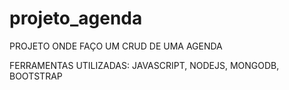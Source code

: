 # projeto_agenda

PROJETO ONDE FAÇO UM CRUD DE UMA AGENDA



FERRAMENTAS UTILIZADAS: JAVASCRIPT, NODEJS, MONGODB, BOOTSTRAP
